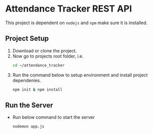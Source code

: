 # Attendance Tracker REST API
This project is dependent on `nodejs` and `npm` make sure it is installed.

## Project Setup

1. Download or clone the project.
2. Now go to projects root folder, i.e.
    ```sh
    cd ~/attendance_tracker
    ```
3. Run the command below to setup environment and install project dependenies.
    ```sh
    npm init & npm install
    ```

## Run the Server

* Run below command to start the server
    ```sh
    nodemon app.js
    ```